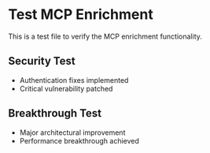 # Test MCP Enrichment

This is a test file to verify the MCP enrichment functionality.

## Security Test
- Authentication fixes implemented
- Critical vulnerability patched

## Breakthrough Test  
- Major architectural improvement
- Performance breakthrough achieved
